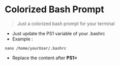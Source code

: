# Colorized Bash Prompt

> Just a colorized bash prompt for your terminal

* Just update the PS1 variable of your .bashrc
* Example :

```
nano /home/yourUser/.bashrc
```
* Replace the content after **PS1=**